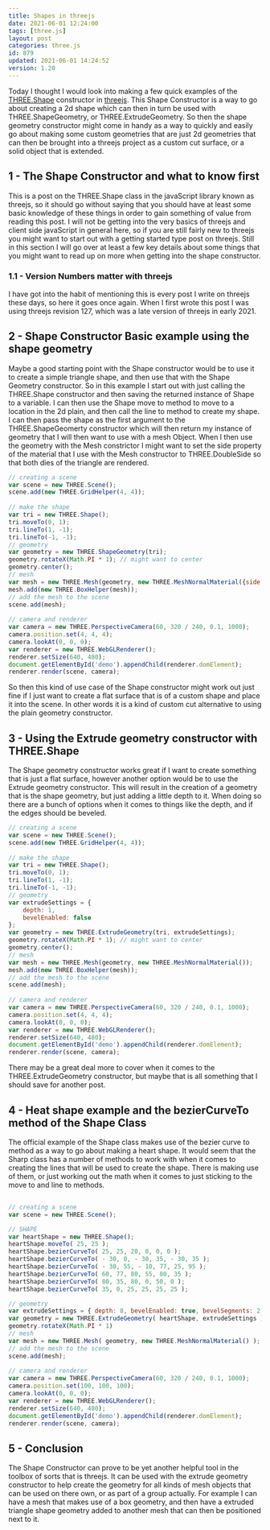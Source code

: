 ```yaml
---
title: Shapes in threejs
date: 2021-06-01 12:24:00
tags: [three.js]
layout: post
categories: three.js
id: 879
updated: 2021-06-01 14:24:52
version: 1.20
---
```


Today I thought I would look into making a few quick examples of the [THREE.Shape](https://threejs.org/docs/#api/en/extras/core/Shape) constructor in [threejs](https://threejs.org/docs/#manual/en/introduction/Creating-a-scene). This Shape Constructor is a way to go about creating a 2d shape which can then in turn be used with THREE.ShapeGeometry, or THREE.ExtrudeGeometry. So then the shape geometry constructor might come in handy as a way to quickly and easily go about making some custom geometries that are just 2d geometries that can then be brought into a threejs project as a custom cut surface, or a solid object that is extended.

<!-- more -->

## 1 - The Shape Constructor and what to know first

This is a post on the THREE.Shape class in the javaScript library known as threejs, so it should go without saying that you should have at least some basic knowledge of these things in order to gain something of value from reading this post. I will not be getting into the very basics of threejs and client side javaScript in general here, so if you are still fairly new to threejs you might want to start out with a getting started type post on threejs. Still in this section I will go over at least a few key details about some things that you might want to read up on more when getting into the shape constructor.

### 1.1 - Version Numbers matter with threejs

I have got into the habit of mentioning this is every post I write on threejs these days, so here it goes once again. When I first wrote this post I was using threejs revision 127, which was a late version of threejs in early 2021.

## 2 - Shape Constructor Basic example using the shape geometry

Maybe a good starting point with the Shape constructor would be to use it to create a simple triangle shape, and then use that with the Shape Geometry constructor. So in this example I start out with just calling the THREE.Shape constructor and then saving the returned instance of Shape to a variable. I can then use the Shape move to method to move to a location in the 2d plain, and then call the line to method to create my shape. I can then pass the shape as the first argument to the THREE.ShapeGeomerty constructor which will then return my instance of geometry that I will then want to use with a mesh Object. When I then use the geometry with the Mesh constrictor I might want to set the side property of the material that I use with the Mesh constructor to THREE.DoubleSide so that both dies of the triangle are rendered.

```js
// creating a scene
var scene = new THREE.Scene();
scene.add(new THREE.GridHelper(4, 4));
 
// make the shape
var tri = new THREE.Shape();
tri.moveTo(0, 1);
tri.lineTo(1, -1);
tri.lineTo(-1, -1);
// geometry
var geometry = new THREE.ShapeGeometry(tri);
geometry.rotateX(Math.PI * 1); // might want to center
geometry.center();
// mesh
var mesh = new THREE.Mesh(geometry, new THREE.MeshNormalMaterial({side: THREE.DoubleSide}));
mesh.add(new THREE.BoxHelper(mesh));
// add the mesh to the scene
scene.add(mesh);
 
// camera and renderer
var camera = new THREE.PerspectiveCamera(60, 320 / 240, 0.1, 1000);
camera.position.set(4, 4, 4);
camera.lookAt(0, 0, 0);
var renderer = new THREE.WebGLRenderer();
renderer.setSize(640, 480);
document.getElementById('demo').appendChild(renderer.domElement);
renderer.render(scene, camera);
```

So then this kind of use case of the Shape constructor might work out just fine if I just want to create a flat surface that is of a custom shape and place it into the scene. In other words it is a kind of custom cut alternative to using the plain geometry constructor.

## 3 - Using the Extrude geometry constructor with THREE.Shape

The Shape geometry constructor works great if I want to create something that is just a flat surface, however another option would be to use the Extrude geometry constructor. This will result in the creation of a geometry that is the shape geometry, but just adding a little depth to it. When doing so there are a bunch of options when it comes to things like the depth, and if the edges should be beveled.

```js
// creating a scene
var scene = new THREE.Scene();
scene.add(new THREE.GridHelper(4, 4));
 
// make the shape
var tri = new THREE.Shape();
tri.moveTo(0, 1);
tri.lineTo(1, -1);
tri.lineTo(-1, -1);
// geometry
var extrudeSettings = {
    depth: 1,
    bevelEnabled: false
};
var geometry = new THREE.ExtrudeGeometry(tri, extrudeSettings);
geometry.rotateX(Math.PI * 1); // might want to center
geometry.center();
// mesh
var mesh = new THREE.Mesh(geometry, new THREE.MeshNormalMaterial());
mesh.add(new THREE.BoxHelper(mesh));
// add the mesh to the scene
scene.add(mesh);
 
// camera and renderer
var camera = new THREE.PerspectiveCamera(60, 320 / 240, 0.1, 1000);
camera.position.set(4, 4, 4);
camera.lookAt(0, 0, 0);
var renderer = new THREE.WebGLRenderer();
renderer.setSize(640, 480);
document.getElementById('demo').appendChild(renderer.domElement);
renderer.render(scene, camera);
```

There may be a great deal more to cover when it comes to the THREE.ExtrudeGeometry constructor, but maybe that is all something that I should save for another post.

## 4 - Heat shape example and the bezierCurveTo method of the Shape Class

The official example of the Shape class makes use of the bezier curve to method as a way to go about making a heart shape. It would seem that the Sharp class has a number of methods to work with when it comes to creating the lines that will be used to create the shape. There is making use of them, or just working out the math when it comes to just sticking to the move to and line to methods.

```js
 
// creating a scene
var scene = new THREE.Scene();

// SHAPE
var heartShape = new THREE.Shape();
heartShape.moveTo( 25, 25 );
heartShape.bezierCurveTo( 25, 25, 20, 0, 0, 0 );
heartShape.bezierCurveTo( - 30, 0, - 30, 35, - 30, 35 );
heartShape.bezierCurveTo( - 30, 55, - 10, 77, 25, 95 );
heartShape.bezierCurveTo( 60, 77, 80, 55, 80, 35 );
heartShape.bezierCurveTo( 80, 35, 80, 0, 50, 0 );
heartShape.bezierCurveTo( 35, 0, 25, 25, 25, 25 );

// geometry
var extrudeSettings = { depth: 8, bevelEnabled: true, bevelSegments: 2, steps: 2, bevelSize: 1, bevelThickness: 1 };
var geometry = new THREE.ExtrudeGeometry( heartShape, extrudeSettings );
geometry.rotateX(Math.PI * 1)
// mesh
var mesh = new THREE.Mesh( geometry, new THREE.MeshNormalMaterial() );
// add the mesh to the scene
scene.add(mesh);
 
// camera and renderer
var camera = new THREE.PerspectiveCamera(60, 320 / 240, 0.1, 1000);
camera.position.set(100, 100, 100);
camera.lookAt(0, 0, 0);
var renderer = new THREE.WebGLRenderer();
renderer.setSize(640, 480);
document.getElementById('demo').appendChild(renderer.domElement);
renderer.render(scene, camera);
```

## 5 - Conclusion

The Shape Constructor can prove to be yet another helpful tool in the toolbox of sorts that is threejs. It can be used with the extrude geometry constructor to help create the geometry for all kinds of mesh objects that can be used on there own, or as part of a group actually. For example I can have a mesh that makes use of a box geometry, and then have a extruded triangle shape geometry added to another mesh that can then be positioned next to it.

